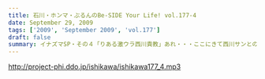 ```yaml
---
title: 石川・ホンマ・ぶるんのBe-SIDE Your Life! vol.177-4
date: September 29, 2009
tags: ['2009', 'September 2009', 'vol.177']
draft: false
summary: イナズマSP・その４「りある激ウラ西川貴教」あれ・・・ここにきて西川サンとのお話をイチバン長くしちゃったりしているわけです。いわゆる裏話的な・・・多少、反省と愚痴も有りです。NAMAE
---
```


http://project-phi.ddo.jp/ishikawa/ishikawa177_4.mp3
